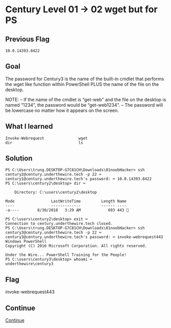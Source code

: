 # Century Level 01 → 02 wget but for PS

## Previous Flag
```
10.0.14393.8422
```

## Goal
The password for Century3 is the name of the built-in cmdlet that performs the wget like function within PowerShell PLUS the name of the file on the desktop.

NOTE:
– If the name of the cmdlet is “get-web” and the file on the desktop is named “1234”, the password would be “get-web1234”.
– The password will be lowercase no matter how it appears on the screen.

## What I learned
```
Invoke-Webrequest               wget
dir                             ls
```

## Solution
```
PS C:\Users\trung.DESKTOP-G7C81CH\Downloads\01noobHacker> ssh century2@century.underthewire.tech -p 22 ⌨️
century1@century.underthewire.tech's password: ⌨️ 10.0.14393.8422
PS C:\users\century2\desktop> dir ⌨️

    Directory: C:\users\century2\desktop

Mode                LastWriteTime         Length Name
----                -------------         ------ ----
-a----        8/30/2018   3:29 AM            693 443 👀

PS C:\users\century2\desktop> exit ⌨️
Connection to century.underthewire.tech closed.
PS C:\Users\trung.DESKTOP-G7C81CH\Downloads\01noobHacker> ssh century3@century.underthewire.tech -p 22 ⌨️
century3@century.underthewire.tech's password: ⌨️ invoke-webrequest443 
Windows PowerShell 
Copyright (C) 2016 Microsoft Corporation. All rights reserved.

Under the Wire... PowerShell Training for the People!
PS C:\users\century3\desktop> whoami ⌨️
underthewire\century3
```

## Flag
invoke-webrequest443 

## Continue
[Continue](./Century0203.md)